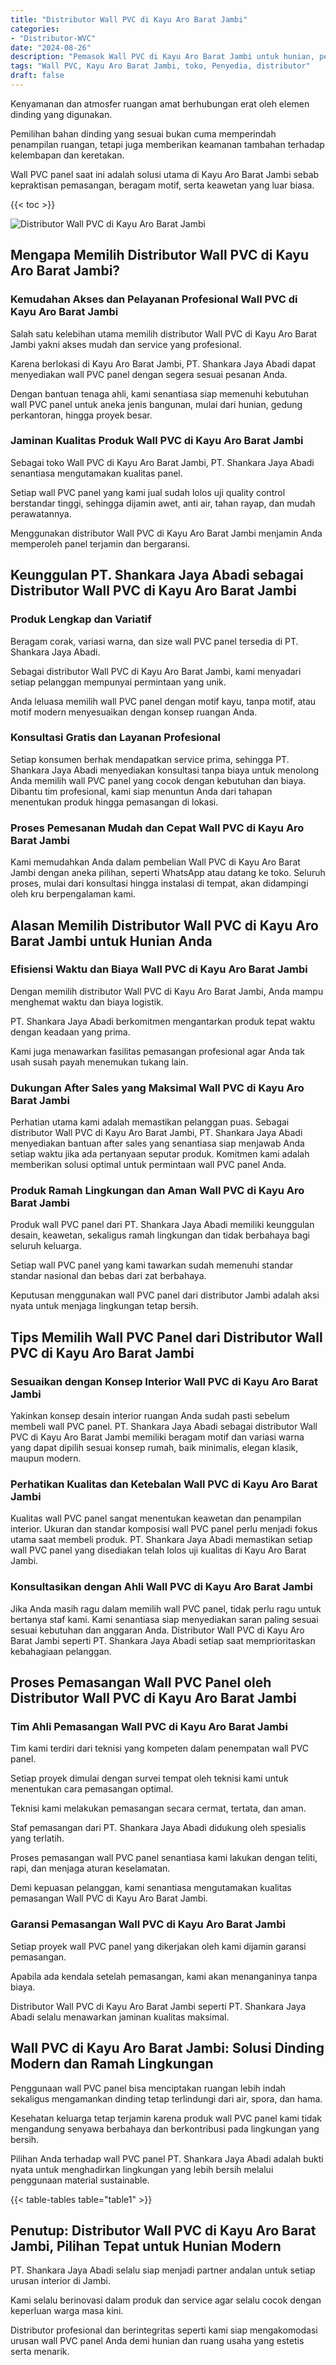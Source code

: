 ```yaml
---
title: "Distributor Wall PVC di Kayu Aro Barat Jambi"
categories: 
- "Distributor-WVC"
date: "2024-08-26"
description: "Pemasok Wall PVC di Kayu Aro Barat Jambi untuk hunian, perkantoran, serta ritel. Panel terbaik, variasi motif, warna elegan, dengan jasa pemasangan ditangani oleh teknisi ahli dan jaminan resmi!|Jasa penjualan Wall PVC di Kayu Aro Barat Jambi untuk keperluan tempat tinggal, office, atau ritel, dengan panel unggulan dan instalasi oleh tenaga ahli profesional dan kepastian resmi.|Solusi Wall PVC di Kayu Aro Barat Jambi yang terpercaya bagi hunian, kantor, serta gerai, dengan panel unggulan dan pemasangan dikerjakan oleh tenaga ahli berpengalaman dan garansi resmi.|Penyediaan Wall PVC di Kayu Aro Barat Jambi bagi tempat tinggal, kantor, dan toko, dengan material unggulan dan instalasi dikerjakan oleh teknisi berpengalaman, disertai beserta garansi resmi.}"
tags: "Wall PVC, Kayu Aro Barat Jambi, toko, Penyedia, distributor"
draft: false
---
```


Kenyamanan dan atmosfer ruangan amat berhubungan erat oleh elemen dinding yang digunakan.

Pemilihan bahan dinding yang sesuai bukan cuma memperindah penampilan ruangan, tetapi juga memberikan keamanan tambahan terhadap kelembapan dan keretakan.

Wall PVC panel saat ini adalah solusi utama di Kayu Aro Barat Jambi sebab kepraktisan pemasangan, beragam motif, serta keawetan yang luar biasa.

{{< toc >}}

![Distributor Wall PVC di Kayu Aro Barat Jambi](/images/Distributor-WVC/Distributor-Wall-PVC-di-Kayu-Aro-Barat-Jambi.png)


## Mengapa Memilih Distributor Wall PVC di Kayu Aro Barat Jambi?

### Kemudahan Akses dan Pelayanan Profesional Wall PVC di Kayu Aro Barat Jambi

Salah satu kelebihan utama memilih distributor Wall PVC di Kayu Aro Barat Jambi yakni akses mudah dan service yang profesional.

Karena berlokasi di Kayu Aro Barat Jambi, PT. Shankara Jaya Abadi dapat menyediakan wall PVC panel dengan segera sesuai pesanan Anda.

Dengan bantuan tenaga ahli, kami senantiasa siap memenuhi kebutuhan wall PVC panel untuk aneka jenis bangunan, mulai dari hunian, gedung perkantoran, hingga proyek besar.

### Jaminan Kualitas Produk Wall PVC di Kayu Aro Barat Jambi

Sebagai toko Wall PVC di Kayu Aro Barat Jambi, PT. Shankara Jaya Abadi senantiasa mengutamakan kualitas panel.

Setiap wall PVC panel yang kami jual sudah lolos uji quality control berstandar tinggi, sehingga dijamin awet, anti air, tahan rayap, dan mudah perawatannya.

Menggunakan distributor Wall PVC di Kayu Aro Barat Jambi menjamin Anda memperoleh panel terjamin dan bergaransi.

## Keunggulan PT. Shankara Jaya Abadi sebagai Distributor Wall PVC di Kayu Aro Barat Jambi

### Produk Lengkap dan Variatif

Beragam corak, variasi warna, dan size wall PVC panel tersedia di PT. Shankara Jaya Abadi.

Sebagai distributor Wall PVC di Kayu Aro Barat Jambi, kami menyadari setiap pelanggan mempunyai permintaan yang unik.

Anda leluasa memilih wall PVC panel dengan motif kayu, tanpa motif, atau motif modern menyesuaikan dengan konsep ruangan Anda.

### Konsultasi Gratis dan Layanan Profesional

Setiap konsumen berhak mendapatkan service prima, sehingga PT. Shankara Jaya Abadi menyediakan konsultasi tanpa biaya untuk menolong Anda memilih wall PVC panel yang cocok dengan kebutuhan dan biaya. Dibantu tim profesional, kami siap menuntun Anda dari tahapan menentukan produk hingga pemasangan di lokasi.

### Proses Pemesanan Mudah dan Cepat Wall PVC di Kayu Aro Barat Jambi

Kami memudahkan Anda dalam pembelian Wall PVC di Kayu Aro Barat Jambi dengan aneka pilihan, seperti WhatsApp atau datang ke toko. Seluruh proses, mulai dari konsultasi hingga instalasi di tempat, akan didampingi oleh kru berpengalaman kami.

## Alasan Memilih Distributor Wall PVC di Kayu Aro Barat Jambi untuk Hunian Anda

### Efisiensi Waktu dan Biaya Wall PVC di Kayu Aro Barat Jambi

Dengan memilih distributor Wall PVC di Kayu Aro Barat Jambi, Anda mampu menghemat waktu dan biaya logistik.

PT. Shankara Jaya Abadi berkomitmen mengantarkan produk tepat waktu dengan keadaan yang prima.

Kami juga menawarkan fasilitas pemasangan profesional agar Anda tak usah susah payah menemukan tukang lain.

### Dukungan After Sales yang Maksimal Wall PVC di Kayu Aro Barat Jambi

Perhatian utama kami adalah memastikan pelanggan puas. Sebagai distributor Wall PVC di Kayu Aro Barat Jambi, PT. Shankara Jaya Abadi menyediakan bantuan after sales yang senantiasa siap menjawab Anda setiap waktu jika ada pertanyaan seputar produk. Komitmen kami adalah memberikan solusi optimal untuk permintaan wall PVC panel Anda.

### Produk Ramah Lingkungan dan Aman Wall PVC di Kayu Aro Barat Jambi

Produk wall PVC panel dari PT. Shankara Jaya Abadi memiliki keunggulan desain, keawetan, sekaligus ramah lingkungan dan tidak berbahaya bagi seluruh keluarga.

Setiap wall PVC panel yang kami tawarkan sudah memenuhi standar standar nasional dan bebas dari zat berbahaya.

Keputusan menggunakan wall PVC panel dari distributor Jambi adalah aksi nyata untuk menjaga lingkungan tetap bersih.

## Tips Memilih Wall PVC Panel dari Distributor Wall PVC di Kayu Aro Barat Jambi

### Sesuaikan dengan Konsep Interior Wall PVC di Kayu Aro Barat Jambi

Yakinkan konsep desain interior ruangan Anda sudah pasti sebelum membeli wall PVC panel. PT. Shankara Jaya Abadi sebagai distributor Wall PVC di Kayu Aro Barat Jambi memiliki beragam motif dan variasi warna yang dapat dipilih sesuai konsep rumah, baik minimalis, elegan klasik, maupun modern.

### Perhatikan Kualitas dan Ketebalan Wall PVC di Kayu Aro Barat Jambi

Kualitas wall PVC panel sangat menentukan keawetan dan penampilan interior. Ukuran dan standar komposisi wall PVC panel perlu menjadi fokus utama saat membeli produk. PT. Shankara Jaya Abadi memastikan setiap wall PVC panel yang disediakan telah lolos uji kualitas di Kayu Aro Barat Jambi.

### Konsultasikan dengan Ahli Wall PVC di Kayu Aro Barat Jambi

Jika Anda masih ragu dalam memilih wall PVC panel, tidak perlu ragu untuk bertanya staf kami. Kami senantiasa siap menyediakan saran paling sesuai sesuai kebutuhan dan anggaran Anda. Distributor Wall PVC di Kayu Aro Barat Jambi seperti PT. Shankara Jaya Abadi setiap saat memprioritaskan kebahagiaan pelanggan.

## Proses Pemasangan Wall PVC Panel oleh Distributor Wall PVC di Kayu Aro Barat Jambi

### Tim Ahli Pemasangan Wall PVC di Kayu Aro Barat Jambi

Tim kami terdiri dari teknisi yang kompeten dalam penempatan wall PVC panel.

Setiap proyek dimulai dengan survei tempat oleh teknisi kami untuk menentukan cara pemasangan optimal.

Teknisi kami melakukan pemasangan secara cermat, tertata, dan aman.

Staf pemasangan dari PT. Shankara Jaya Abadi didukung oleh spesialis yang terlatih.

Proses pemasangan wall PVC panel senantiasa kami lakukan dengan teliti, rapi, dan menjaga aturan keselamatan.

Demi kepuasan pelanggan, kami senantiasa mengutamakan kualitas pemasangan Wall PVC di Kayu Aro Barat Jambi.

### Garansi Pemasangan Wall PVC di Kayu Aro Barat Jambi

Setiap proyek wall PVC panel yang dikerjakan oleh kami dijamin garansi pemasangan.

Apabila ada kendala setelah pemasangan, kami akan menanganinya tanpa biaya.

Distributor Wall PVC di Kayu Aro Barat Jambi seperti PT. Shankara Jaya Abadi selalu menawarkan jaminan kualitas maksimal.

## Wall PVC di Kayu Aro Barat Jambi: Solusi Dinding Modern dan Ramah Lingkungan

Penggunaan wall PVC panel bisa menciptakan ruangan lebih indah sekaligus mengamankan dinding tetap terlindungi dari air, spora, dan hama.

Kesehatan keluarga tetap terjamin karena produk wall PVC panel kami tidak mengandung senyawa berbahaya dan berkontribusi pada lingkungan yang bersih.

Pilihan Anda terhadap wall PVC panel PT. Shankara Jaya Abadi adalah bukti nyata untuk menghadirkan lingkungan yang lebih bersih melalui penggunaan material sustainable.

{{< table-tables table="table1" >}}

## Penutup: Distributor Wall PVC di Kayu Aro Barat Jambi, Pilihan Tepat untuk Hunian Modern

PT. Shankara Jaya Abadi selalu siap menjadi partner andalan untuk setiap urusan interior di Jambi.

Kami selalu berinovasi dalam produk dan service agar selalu cocok dengan keperluan warga masa kini.

Distributor profesional dan berintegritas seperti kami siap mengakomodasi urusan wall PVC panel Anda demi hunian dan ruang usaha yang estetis serta menarik.